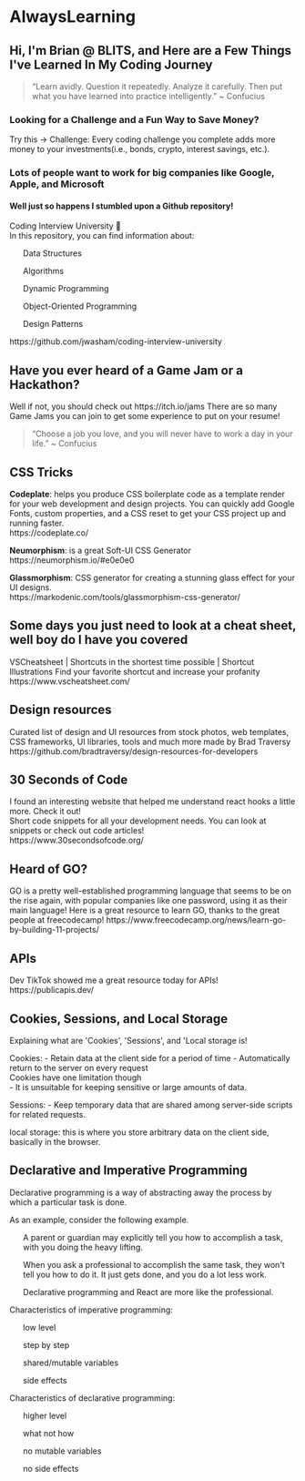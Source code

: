 # AlwaysLearning

<h2>Hi, I'm Brian @ BLITS, and Here are a Few Things I've Learned In My Coding Journey</h2>

<blockquote>“Learn avidly. Question it repeatedly. Analyze it carefully. Then put what you have learned into practice intelligently.” ~ Confucius</blockquote>

<h3 <b>Looking for a Challenge and a Fun Way to Save Money?</h3> </b> Try this -> Challenge:
Every coding challenge you complete adds more money to your investments(i.e., bonds, crypto, interest savings, etc.).

<h3>Lots of people want to work for big companies like Google, Apple, and Microsoft</h3> 
<h4> Well just so happens I stumbled upon a Github repository!</h4>
<p>Coding Interview University 🏫 <br>
  In this repository, you can find information about:
<ol> Data Structures </ol>
<ol> Algorithms  </ol>
<ol> Dynamic Programming  </ol>
<ol> Object-Oriented Programming  </ol>
<ol> Design Patterns  </ol>
https://github.com/jwasham/coding-interview-university
</p>

<h2>Have you ever heard of a Game Jam or a Hackathon?</h2>
<p>
  Well if not, you should check out https://itch.io/jams There are so many Game Jams you can join to get some experience to put on your resume!
</p>

<blockquote>“Choose a job you love, and you will never have to work a day in your life.” ~ Confucius</blockquote>

<h2>CSS Tricks</h2>
<p>
  <b>Codeplate</b>: helps you produce CSS boilerplate code as a template render for your web development and design projects. You can quickly add Google Fonts, custom properties, and a CSS reset to get your CSS project up and running faster. <br>
https://codeplate.co/
</p>
<p>
<B>Neumorphism</B>: is a great Soft-UI CSS Generator <br>
  https://neumorphism.io/#e0e0e0
</p>
<p>
 <b>Glassmorphism</b>: CSS generator for creating a stunning glass effect for your UI designs. <br>
  https://markodenic.com/tools/glassmorphism-css-generator/
</p>

<h2>Some days you just need to look at a cheat sheet, well boy do I have you covered</h2>
<p>
  VSCheatsheet | Shortcuts in the shortest time possible | Shortcut Illustrations
Find your favorite shortcut and increase your profanity
https://www.vscheatsheet.com/
</p>

<h2>Design resources</h2>
<p>
Curated list of design and UI resources from stock photos, web templates, CSS frameworks, UI libraries, tools and much more made by Brad Traversy <br>
https://github.com/bradtraversy/design-resources-for-developers
</p>

<h2>30 Seconds of Code</h2>
<p>
I found an interesting website that helped me understand react hooks a little more. Check it out! <br>
Short code snippets for all your development needs. You can look at snippets or check out code articles! <br>
https://www.30secondsofcode.org/
</p>

<h2>Heard of GO?</h2>
<p>
GO is a pretty well-established programming language that seems to be on the rise again, with popular companies like one password, using it as their main language!
Here is a great resource to learn GO, thanks to the great people at freecodecamp!
https://www.freecodecamp.org/news/learn-go-by-building-11-projects/
</p>

<h2>APIs</h2>
<p>
  Dev TikTok showed me a great resource today for APIs!
https://publicapis.dev/
</p>

<h2>Cookies, Sessions, and Local Storage</h2>
<p>
Explaining what are 'Cookies', 'Sessions', and 'Local storage is!
</p>
<p>
Cookies:
- Retain data at the client side for a period of time
- Automatically return to the server on every request <br>
Cookies have one limitation though <br>
- It is unsuitable for keeping sensitive or large amounts of data. 
</p>
<p>
Sessions:
- Keep temporary data that are shared among server-side scripts for related requests.
</p>
<p>
local storage: this is where you store arbitrary data on the client side, basically in the browser.
</p>

<h2>Declarative and Imperative Programming</h2>
<p>
Declarative programming is a way of abstracting away the process by which a particular task is done.
</p>
<p>
As an example, consider the following example.
    <ol>A parent or guardian may explicitly tell you how to accomplish a task, with you doing the heavy lifting.</ol>
    <ol>When you ask a professional to accomplish the same task, they won't tell you how to do it. It just gets done, and you do a lot less work.</ol>
    <ol>Declarative programming and React are more like the professional.</ol>
</p>
<p>Characteristics of imperative programming:
    <ol>low level</ol>
    <ol>step by step</ol>
    <ol>shared/mutable variables</ol>
    <ol>side effects</ol>
</p>
<p>Characteristics of declarative programming:
    <ol>higher level</ol>
    <ol>what not how</ol>
    <ol>no mutable variables</ol>
    <ol>no side effects</ol>
</p>
